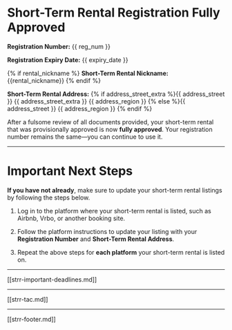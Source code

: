 # Short-Term Rental Registration Fully Approved

**Registration Number:**
{{ reg_num }}

**Registration Expiry Date:**
{{ expiry_date }}

{% if rental_nickname %}
**Short-Term Rental Nickname:**
{{rental_nickname}}
{% endif %}

**Short-Term Rental Address:** 
{% if address_street_extra %}{{ address_street }}
{{ address_street_extra }}
{{ address_region }}
{% else %}{{ address_street }}
{{ address_region }}
{% endif %}

After a fulsome review of all documents provided, your short-term rental that was provisionally approved is now **fully approved**. Your registration number remains the same—you can continue to use it.

---

# Important Next Steps
**If you have not already**, make sure to update your short-term rental listings by following the steps below.

1. Log in to the platform where your short-term rental is listed, such as Airbnb, Vrbo, or another booking site.

2. Follow the platform instructions to update your listing with your **Registration Number** and **Short-Term Rental Address**.
  
3. Repeat the above steps for **each platform** your short-term rental is listed on.
---

[[strr-important-deadlines.md]]

---

[[strr-tac.md]]

---

[[strr-footer.md]]
